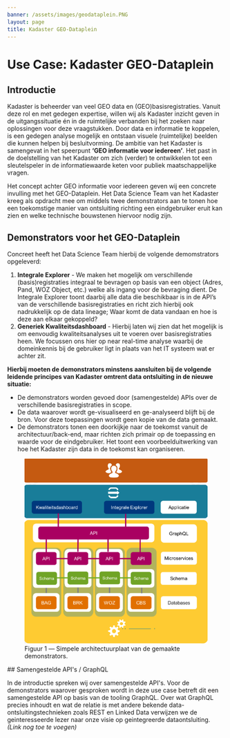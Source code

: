 ```yaml
---
banner: /assets/images/geodataplein.PNG
layout: page
title: Kadaster GEO-Dataplein
---
```

# Use Case: Kadaster GEO-Dataplein 

## Introductie

Kadaster is beheerder van veel GEO data en (GEO)basisregistraties. Vanuit deze rol en met gedegen expertise, willen wij als Kadaster inzicht
geven in de uitgangssituatie én in de ruimtelijke verbanden bij het zoeken naar oplossingen voor deze vraagstukken. Door data en informatie te koppelen, 
is een gedegen analyse mogelijk en ontstaan visuele (ruimtelijke) beelden die kunnen helpen bij besluitvorming.
De ambitie van het Kadaster is samengevat in het speerpunt **‘GEO informatie voor iedereen’**. Het past in de doelstelling
van het Kadaster om zich (verder) te ontwikkelen tot een sleutelspeler in de informatiewaarde keten voor publiek maatschappelijke vragen.

Het concept achter GEO informatie voor iedereen geven wij een concrete invulling met het GEO-Dataplein. Het Data Science Team van het Kadaster kreeg als opdracht mee
om middels twee demonstrators aan te tonen hoe een toekomstige manier van ontsluiting richting een eindgebruiker eruit kan zien en welke technische bouwstenen hiervoor nodig zijn.

## Demonstrators voor het GEO-Dataplein

Concreet heeft het Data Science Team hierbij de volgende demomstrators opgeleverd:
1. **Integrale Explorer** - We maken het mogelijk om verschillende (basis)registraties integraal te bevragen op basis van een object (Adres, Pand, WOZ Object, etc.) welke als ingang voor de bevraging dient. De Integrale Explorer toont daarbij alle data die beschikbaar is in de API’s van de verschillende basisregistraties en richt zich hierbij ook nadrukkelijk op de data lineage; Waar komt de data vandaan en hoe is deze aan elkaar gekoppeld?
2. **Generiek Kwaliteitsdashboard** - Hierbij laten wij zien dat het mogelijk is om eenvoudig kwaliteitsanalyses uit te voeren over basisregistraties heen. We focussen ons hier op near real-time analyse waarbij de domeinkennis bij de gebruiker ligt in plaats van het IT systeem wat er achter zit.


**Hierbij moeten de demonstrators minstens aansluiten bij de volgende leidende principes van Kadaster omtrent data ontsluiting in de nieuwe situatie:**
-  De demonstrators worden gevoed door (samengestelde) APIs over de verschillende basisregistraties in scope.
-  De data waarover wordt ge-visualiseerd en ge-analyseerd blijft bij de bron. Voor deze toepassingen wordt geen kopie van de data gemaakt.
-  De demonstrators tonen een doorkijkje naar de toekomst vanuit de architectuur/back-end, maar richten zich primair op de toepassing en waarde voor de eindgebruiker. Het toont een voorbeelduitwerking van hoe het Kadaster zijn data in de toekomst kan organiseren.

<figure id="figuur-1">
  <a href="/assets/images/architectuur-platformstrategie.PNG">
    <img src="/assets/images/architectuur-platformstrategie.PNG" alt="Architectuur platformstrategie">
  </a>
  <figcaption>
    Figuur 1 ― Simpele architectuurplaat van de gemaakte demonstrators.
  </figcaption>
</figure>

<div class="textbox" markdown="1">
## Samengestelde API's / GraphQL

In de introductie spreken wij over samengestelde API's. Voor de demonstrators waarover gesproken wordt in deze use case betreft dit een samengestelde API op basis van de 
tooling GraphQL. Over wat GraphQL precies inhoudt en wat de relatie is met andere bekende data-ontsluitingstechnieken zoals REST en Linked Data verwijzen we de geinteresseerde
lezer naar onze visie op geintegreerde dataontsluiting. *(Link nog toe te voegen)*
</div>
